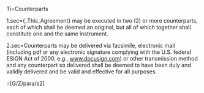 Ti=Counterparts

1.sec={_This_Agreement} may be executed in two (2) or more counterparts, each of which shall be deemed an original, but all of which together shall constitute one and the same instrument.

2.sec=Counterparts may be delivered via facsimile, electronic mail (including pdf or any electronic signature complying with the U.S. federal ESIGN Act of 2000, e.g., www.docusign.com) or other transmission method and any counterpart so delivered shall be deemed to have been duly and validly delivered and be valid and effective for all purposes.

=[G/Z/para/s2]
